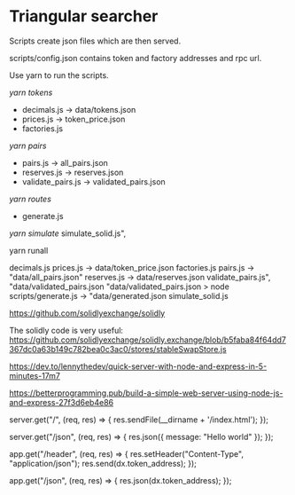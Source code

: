 # Triangular searcher

Scripts create json files which are then served.

scripts/config.json contains token and factory addresses and
rpc url.

Use yarn to run the scripts.

_yarn tokens_

- decimals.js -> data/tokens.json
- prices.js -> token_price.json
- factories.js

_yarn pairs_

- pairs.js -> all_pairs.json
- reserves.js -> reserves.json
- validate_pairs.js -> validated_pairs.json

_yarn routes_

- generate.js

_yarn simulate_
simulate_solid.js",

yarn runall

decimals.js
prices.js -> data/token_price.json
factories.js
pairs.js -> "data/all_pairs.json"
reserves.js -> data/reserves.json
validate_pairs.js", "data/validated_pairs.json
"data/validated_pairs.json > node scripts/generate.js -> "data/generated.json
simulate_solid.js

https://github.com/solidlyexchange/solidly

The solidly code is very useful:
https://github.com/solidlyexchange/solidly.exchange/blob/b5faba84f64dd7367dc0a63b149c782bea0c3ac0/stores/stableSwapStore.js

https://dev.to/lennythedev/quick-server-with-node-and-express-in-5-minutes-17m7

https://betterprogramming.pub/build-a-simple-web-server-using-node-js-and-express-27f3d6eb4e86

server.get("/", (req, res) => {
res.sendFile(\_\_dirname + '/index.html');
});

server.get("/json", (req, res) => {
res.json({ message: "Hello world" });
});

app.get("/header", (req, res) => {
res.setHeader("Content-Type", "application/json");
res.send(dx.token_address);
});

app.get("/json", (req, res) => {
res.json(dx.token_address);
});
